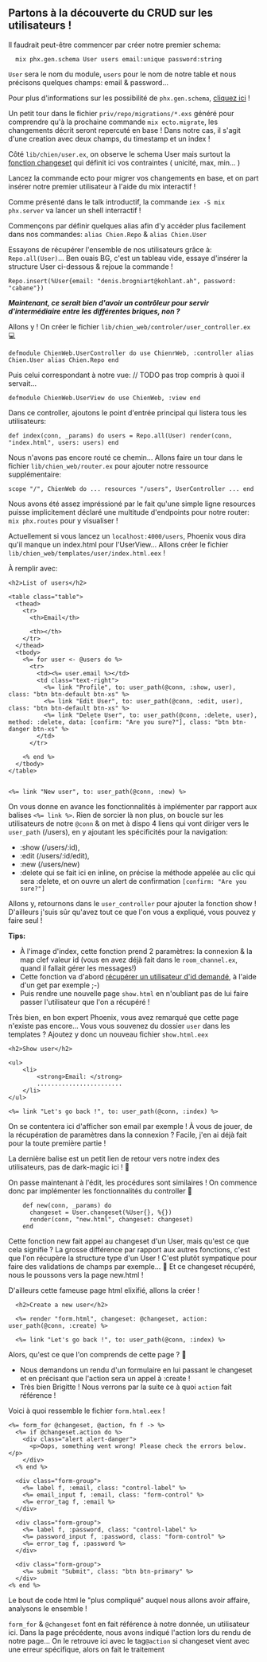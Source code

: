 
## Partons à la découverte du CRUD sur les utilisateurs !

Il faudrait peut-être commencer par créer notre premier schema:

```
  mix phx.gen.schema User users email:unique password:string
```

``User`` sera le nom du module, ``users`` pour le nom de notre table et nous précisons quelques champs: email & password...

Pour plus d'informations sur les possibilité de ``phx.gen.schema``, [cliquez ici](https://hexdocs.pm/phoenix/Mix.Tasks.Phx.Gen.Schema.html) !

Un petit tour dans le fichier ``priv/repo/migrations/*.exs`` généré pour comprendre qu'à la prochaine commande ``mix ecto.migrate``, les changements décrit seront repercuté en base ! Dans notre cas, il s'agit d'une creation avec deux champs, du timestamp et un index !

Côté ``lib/chien/user.ex``, on observe le schema User mais surtout la [fonction changeset](https://hexdocs.pm/ecto/Ecto.Changeset.html) qui définit ici vos contraintes ( unicité, max, min... )

Lancez la commande ecto pour migrer vos changements en base, et on part insérer notre premier utilisateur à l'aide du mix interactif !

Comme présenté dans le talk introductif, la commande ``iex -S mix phx.server`` va lancer un shell interractif !

Commençons par définir quelques alias afin d'y accéder plus facilement dans nos commandes:
``alias Chien.Repo`` & ``alias Chien.User``

Essayons de récupérer l'ensemble de nos utilisateurs grâce à: ``Repo.all(User)``... Ben ouais BG, c'est un tableau vide, essaye d'insérer la structure User ci-dessous & rejoue la commande !

``Repo.insert(%User{email: "denis.brogniart@kohlant.ah", password: "cabane"})``

***Maintenant, ce serait bien d'avoir un contrôleur pour servir d'intermédiaire entre les différentes briques, non ?***

Allons y ! On créer le fichier ``lib/chien_web/controler/user_controller.ex`` :computer:

``
defmodule ChienWeb.UserController do
    use ChienrWeb, :controller
    alias Chien.User
    alias Chien.Repo
end
``

Puis celui correspondant à notre vue: 
// TODO pas trop compris à quoi il servait...

``
defmodule ChienWeb.UserView do
    use ChienWeb, :view
end
``

Dans ce controller, ajoutons le point d'entrée principal qui listera tous les utilisateurs:

``
    def index(conn, _params) do
      users = Repo.all(User)
      render(conn, "index.html", users: users)
    end
``

Nous n'avons pas encore routé ce chemin... Allons faire un tour dans le fichier ``lib/chien_web/router.ex`` pour ajouter notre ressource supplémentaire:

``
  scope "/", ChienWeb do
    ...
    resources "/users", UserController
    ...
  end
``

Nous avons été assez impréssioné par le fait qu'une simple ligne resources puisse implicitement déclaré une multitude d'endpoints pour notre router: ``mix phx.routes`` pour y visualiser !

Actuellement si vous lancez un ``localhost:4000/users``, Phoenix vous dira qu'il manque un index.html pour l'UserView... Allons créer le fichier ``lib/chien_web/templates/user/index.html.eex`` !

À remplir avec:
```
<h2>List of users</h2>

<table class="table">
  <thead>
    <tr>
      <th>Email</th>

      <th></th>
    </tr>
  </thead>
  <tbody>
    <%= for user <- @users do %>
      <tr>
        <td><%= user.email %></td>
        <td class="text-right">
          <%= link "Profile", to: user_path(@conn, :show, user), class: "btn btn-default btn-xs" %>  
          <%= link "Edit User", to: user_path(@conn, :edit, user), class: "btn btn-default btn-xs" %>
          <%= link "Delete User", to: user_path(@conn, :delete, user), method: :delete, data: [confirm: "Are you sure?"], class: "btn btn-danger btn-xs" %>   
        </td>
      </tr>

    <% end %>
  </tbody>
</table>


<%= link "New user", to: user_path(@conn, :new) %>
```

On vous donne en avance les fonctionnalités à implémenter par rapport aux balises ``<%= link %>``. Rien de sorcier là non plus, on boucle sur les utilisateurs de notre ``@conn`` & on met à dispo 4 liens qui vont diriger vers le ``user_path`` (/users), en y ajoutant les spécificités pour la navigation:
- :show (/users/:id),
- :edit (/users/:id/edit),
- :new (/users/new)
- :delete qui se fait ici en inline, on précise la méthode appelée au clic qui sera :delete, et on ouvre un alert de confirmation ``[confirm: "Are you sure?"]``

Allons y, retournons dans le ``user_controller`` pour ajouter la fonction show ! D'ailleurs j'suis sûr qu'avez tout ce que l'on vous a expliqué, vous pouvez y faire seul !

**Tips:**
- À l'image d'index, cette fonction prend 2 paramètres: la connexion & la map clef valeur id (vous en avez déjà fait dans le ``room_channel.ex``, quand il fallait gérer les messages!)
- Cette fonction va d'abord [récupérer un utilisateur d'id demandé](https://hexdocs.pm/ecto/Ecto.Repo.html#content), à l'aide d'un get par exemple ;-)
- Puis rendre une nouvelle page ``show.html`` en n'oubliant pas de lui faire passer l'utilisateur que l'on a récupéré !

Très bien, en bon expert Phoenix, vous avez remarqué que cette page n'existe pas encore... Vous vous souvenez du dossier ``user`` dans les templates ? Ajoutez y donc un nouveau fichier ``show.html.eex``

```
<h2>Show user</h2>

<ul>
    <li>
        <strong>Email: </strong>
        ........................
    </li>
</ul>

<%= link "Let's go back !", to: user_path(@conn, :index) %>
```

On se contentera ici d'afficher son email par exemple ! À vous de jouer, de la récupération de paramètres dans la connexion ? Facile, j'en ai déjà fait pour la toute première partie !

La dernière balise est un petit lien de retour vers notre index des utilisateurs, pas de dark-magic ici ! :crystal_ball:

On passe maintenant à l'édit, les procédures sont similaires ! On commence donc par implémenter les fonctionnalités du controller :runner:

```
    def new(conn, _params) do
      changeset = User.changeset(%User{}, %{})
      render(conn, "new.html", changeset: changeset)
    end
```

Cette fonction new fait appel au changeset d'un User, mais qu'est ce que cela signifie ? La grosse différence par rapport aux autres fonctions, c'est que l'on récupère la structure type d'un User ! C'est plutôt sympatique pour faire des validations de champs par exemple... :microscope:
Et ce changeset récupéré, nous le poussons vers la page new.html !

D'ailleurs cette fameuse page html elixifié, allons la créer !

```
  <h2>Create a new user</h2>

  <%= render "form.html", changeset: @changeset, action: user_path(@conn, :create) %>

  <%= link "Let's go back !", to: user_path(@conn, :index) %>
```

Alors, qu'est ce que l'on comprends de cette page ? :raising_hand:

- Nous demandons un rendu d'un formulaire en lui passant le changeset et en précisant que l'action sera un appel à :create !
- Très bien Brigitte ! Nous verrons par la suite ce à quoi ``action`` fait référence !

Voici à quoi ressemble le fichier ``form.html.eex`` !
```
<%= form_for @changeset, @action, fn f -> %>
  <%= if @changeset.action do %>
    <div class="alert alert-danger">
      <p>Oops, something went wrong! Please check the errors below.</p>
    </div>
  <% end %>

  <div class="form-group">
    <%= label f, :email, class: "control-label" %>
    <%= email_input f, :email, class: "form-control" %>
    <%= error_tag f, :email %>
  </div>

  <div class="form-group">
    <%= label f, :password, class: "control-label" %>
    <%= password_input f, :password, class: "form-control" %>
    <%= error_tag f, :password %>
  </div>

  <div class="form-group">
    <%= submit "Submit", class: "btn btn-primary" %>
  </div>
<% end %>
```

Le bout de code html le "plus compliqué" auquel nous allons avoir affaire, analysons le ensemble !

``form_for`` & ``@changeset`` font en fait référence à notre donnée, un utilisateur ici. Dans la page précédente, nous avons indiqué l'action lors du rendu de notre page... On le retrouve ici avec le tag``@action``
si changeset vient avec une erreur spécifique, alors on fait le traitement














